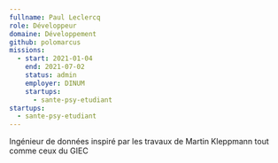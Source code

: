 ```yaml
---
fullname: Paul Leclercq
role: Développeur
domaine: Développement
github: polomarcus
missions:
  - start: 2021-01-04
    end: 2021-07-02
    status: admin
    employer: DINUM
    startups:
      - sante-psy-etudiant
startups:
  - sante-psy-etudiant
---
```

Ingénieur de données inspiré par les travaux de Martin Kleppmann tout comme ceux du GIEC